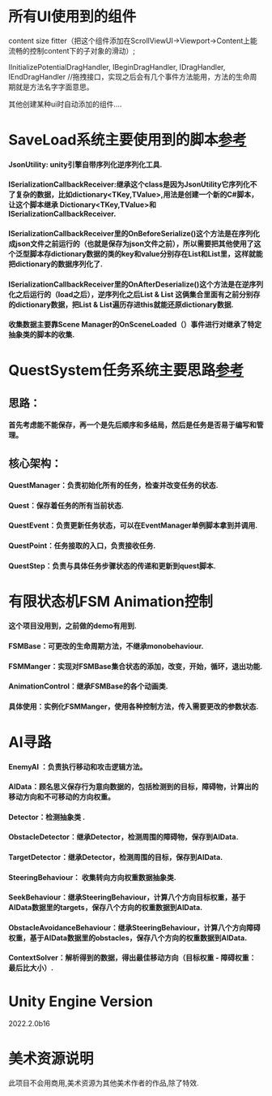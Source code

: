 # 所有UI使用到的组件
content size fitter（把这个组件添加在ScrollViewUI->Viewport->Content上能流畅的控制content下的子对象的滑动）;

IInitializePotentialDragHandler, IBeginDragHandler, IDragHandler, IEndDragHandler //拖拽接口，实现之后会有几个事件方法能用，方法的生命周期就是方法名字字面意思。

其他创建某种ui时自动添加的组件....

# SaveLoad系统主要使用到的脚本[参考](https://github.com/shapedbyrainstudios/save-load-system"保存系统")
#### JsonUtility: unity引擎自带序列化逆序列化工具.

#### ISerializationCallbackReceiver:继承这个class是因为JsonUtility它序列化不了复杂的数据，比如dictionary<TKey,TValue>,用法是创建一个新的C#脚本，让这个脚本继承 Dictionary<TKey,TValue>和 ISerializationCallbackReceiver.

#### ISerializationCallbackReceiver里的OnBeforeSerialize()这个方法是在序列化成json文件之前运行的（也就是保存为json文件之前），所以需要把其他使用了这个泛型脚本存dictionary数据的类的key和value分别存在List<Key>和List<Value>里，这样就能把dictionary的数据序列化了.

#### ISerializationCallbackReceiver里的OnAfterDeserialize()这个方法是在逆序列化之后运行的（load之后），逆序列化之后List<Key> & List<Value> 这俩集合里面有之前分别存的dictionary数据，把List<Key> & List<Value>遍历存进this就能还原dictionary数据.

#### 收集数据主要靠Scene Manager的OnSceneLoaded（）事件进行对继承了特定抽象类的脚本的收集.

# QuestSystem任务系统主要思路[参考](https://github.com/shapedbyrainstudios/quest-system"任务系统")
## 思路：
#### 首先考虑能不能保存，再一个是先后顺序和多结局，然后是任务是否易于编写和管理。
## 核心架构：
#### QuestManager：负责初始化所有的任务，检查并改变任务的状态.
#### Quest：保存着任务的所有当前状态.
#### QuestEvent：负责更新任务状态，可以在EventManager单例脚本拿到并调用.
#### QuestPoint：任务接取的入口，负责接收任务.
#### QuestStep：负责与具体任务步骤状态的传递和更新到quest脚本.

# 有限状态机FSM Animation控制

#### 这个项目没用到，之前做的demo有用到.
#### FSMBase：可更改的生命周期方法，不继承monobehaviour.
#### FSMManger：实现对FSMBase集合状态的添加，改变，开始，循环，退出功能.
#### AnimationControl：继承FSMBase的各个动画类.
#### 具体使用：实例化FSMManger，使用各种控制方法，传入需要更改的参数状态.

# AI寻路
#### EnemyAI ：负责执行移动和攻击逻辑方法。
#### AIData：顾名思义保存行为意向数据的，包括检测到的目标，障碍物，计算出的移动方向和不可移动的方向权重。

#### Detector：检测抽象类 .
#### ObstacleDetector：继承Detector，检测周围的障碍物，保存到AIData.
#### TargetDetector：继承Detector，检测周围的目标，保存到AIData.

#### SteeringBehaviour： 收集转向方向权重数据抽象类.
#### SeekBehaviour：继承SteeringBehaviour，计算八个方向目标权重，基于AIData数据里的targets，保存八个方向的权重数据到AIData.
#### ObstacleAvoidanceBehaviour：继承SteeringBehaviour，计算八个方向障碍权重，基于AIData数据里的obstacles，保存八个方向的权重数据到AIData.

#### ContextSolver：解析得到的数据，得出最佳移动方向（目标权重 - 障碍权重： 最后比大小）.
# Unity Engine Version
2022.2.0b16
# 美术资源说明
此项目不会用商用,美术资源为其他美术作者的作品,除了特效.

